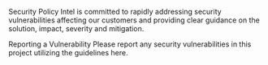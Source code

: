 Security Policy
Intel is committed to rapidly addressing security vulnerabilities affecting our customers and providing clear guidance on the solution, impact, severity and mitigation.

Reporting a Vulnerability
Please report any security vulnerabilities in this project utilizing the guidelines here.
